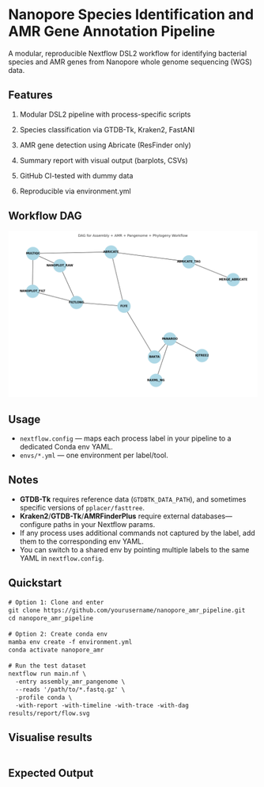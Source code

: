 # Nanopore Species Identification and AMR Gene Annotation Pipeline

A modular, reproducible Nextflow DSL2 workflow for identifying bacterial species and AMR genes from Nanopore whole genome sequencing (WGS) data.

## Features
1. Modular DSL2 pipeline with process-specific scripts

2. Species classification via GTDB-Tk, Kraken2, FastANI

3. AMR gene detection using Abricate (ResFinder only)

4. Summary report with visual output (barplots, CSVs)

5. GitHub CI-tested with dummy data

6. Reproducible via environment.yml

## Workflow DAG

<p align="center">
  <img src="docs/nanopore_pipeline_dag.png" width="700" alt="Pipeline DAG">
</p>

## Usage

- `nextflow.config` — maps each process label in your pipeline to a dedicated Conda env YAML.
- `envs/*.yml` — one environment per label/tool.

## Notes
- **GTDB-Tk** requires reference data (`GTDBTK_DATA_PATH`), and sometimes specific versions of `pplacer/fasttree`.
- **Kraken2**/**GTDB-Tk**/**AMRFinderPlus** require external databases—configure paths in your Nextflow params.
- If any process uses additional commands not captured by the label, add them to the corresponding env YAML.
- You can switch to a shared env by pointing multiple labels to the same YAML in `nextflow.config`.


## Quickstart
```
# Option 1: Clone and enter
git clone https://github.com/yourusername/nanopore_amr_pipeline.git
cd nanopore_amr_pipeline

# Option 2: Create conda env
mamba env create -f environment.yml
conda activate nanopore_amr

# Run the test dataset
nextflow run main.nf \
  -entry assembly_amr_pangenome \
  --reads '/path/to/*.fastq.gz' \
  -profile conda \
  -with-report -with-timeline -with-trace -with-dag results/report/flow.svg 
```
## Visualise results
```
```
## Expected Output

